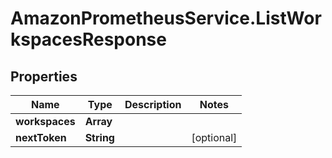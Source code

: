 # AmazonPrometheusService.ListWorkspacesResponse

## Properties

Name | Type | Description | Notes
------------ | ------------- | ------------- | -------------
**workspaces** | **Array** |  | 
**nextToken** | **String** |  | [optional] 


